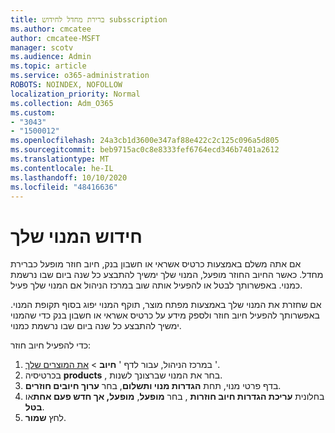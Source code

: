 ```yaml
---
title: ברירת מחדל לחידוש subsscription
ms.author: cmcatee
author: cmcatee-MSFT
manager: scotv
ms.audience: Admin
ms.topic: article
ms.service: o365-administration
ROBOTS: NOINDEX, NOFOLLOW
localization_priority: Normal
ms.collection: Adm_O365
ms.custom:
- "3043"
- "1500012"
ms.openlocfilehash: 24a3cb1d3600e347af88e422c2c125c096a5d805
ms.sourcegitcommit: beb9715ac0c8e8333fef6764ecd346b7401a2612
ms.translationtype: MT
ms.contentlocale: he-IL
ms.lasthandoff: 10/10/2020
ms.locfileid: "48416636"
---
```

# <a name="renewing-your-subscription"></a>חידוש המנוי שלך

אם אתה משלם באמצעות כרטיס אשראי או חשבון בנק, חיוב חוזר מופעל כברירת מחדל. כאשר החיוב החוזר מופעל, המנוי שלך ימשיך להתבצע כל שנה ביום שבו נרשמת כמנוי. באפשרותך לבטל או להפעיל אותה שוב במרכז הניהול אם המנוי שלך פעיל.

אם שחזרת את המנוי שלך באמצעות מפתח מוצר, תוקף המנוי יפוג בסוף תקופת המנוי. באפשרותך להפעיל חיוב חוזר ולספק מידע על כרטיס אשראי או חשבון בנק כדי שהמנוי ימשיך להתבצע כל שנה ביום שבו נרשמת כמנוי.

כדי להפעיל חיוב חוזר:

1. במרכז הניהול, עבור לדף ' **חיוב**  >  [את המוצרים שלך](https://go.microsoft.com/fwlink/p/?linkid=842054) '.
2. בכרטיסיה **products** , בחר את המנוי שברצונך לשנות.
3. בדף פרטי מנוי, תחת **הגדרות מנוי ותשלום**, בחר **ערוך חיובים חוזרים**.
4. בחלונית **עריכת הגדרות חיוב חוזרות** , בחר **מופעל**, **מופעל, אך חדש פעם אחת**או **בטל**.
5. לחץ **שמור**. 